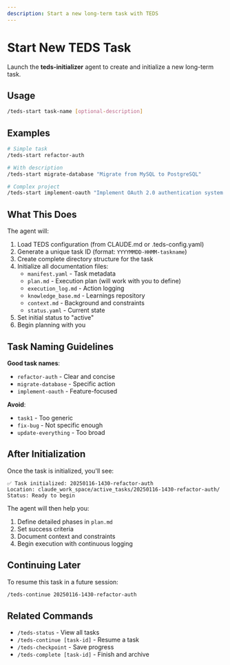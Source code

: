 ```yaml
---
description: Start a new long-term task with TEDS
---
```


# Start New TEDS Task

Launch the **teds-initializer** agent to create and initialize a new long-term task.

## Usage

```bash
/teds-start task-name [optional-description]
```

## Examples

```bash
# Simple task
/teds-start refactor-auth

# With description
/teds-start migrate-database "Migrate from MySQL to PostgreSQL"

# Complex project
/teds-start implement-oauth "Implement OAuth 2.0 authentication system with Google and GitHub providers"
```

## What This Does

The agent will:
1. Load TEDS configuration (from CLAUDE.md or .teds-config.yaml)
2. Generate a unique task ID (format: `YYYYMMDD-HHMM-taskname`)
3. Create complete directory structure for the task
4. Initialize all documentation files:
   - `manifest.yaml` - Task metadata
   - `plan.md` - Execution plan (will work with you to define)
   - `execution_log.md` - Action logging
   - `knowledge_base.md` - Learnings repository
   - `context.md` - Background and constraints
   - `status.yaml` - Current state
5. Set initial status to "active"
6. Begin planning with you

## Task Naming Guidelines

**Good task names**:
- `refactor-auth` - Clear and concise
- `migrate-database` - Specific action
- `implement-oauth` - Feature-focused

**Avoid**:
- `task1` - Too generic
- `fix-bug` - Not specific enough
- `update-everything` - Too broad

## After Initialization

Once the task is initialized, you'll see:
```
✅ Task initialized: 20250116-1430-refactor-auth
Location: claude_work_space/active_tasks/20250116-1430-refactor-auth/
Status: Ready to begin
```

The agent will then help you:
1. Define detailed phases in `plan.md`
2. Set success criteria
3. Document context and constraints
4. Begin execution with continuous logging

## Continuing Later

To resume this task in a future session:
```bash
/teds-continue 20250116-1430-refactor-auth
```

## Related Commands

- `/teds-status` - View all tasks
- `/teds-continue [task-id]` - Resume a task
- `/teds-checkpoint` - Save progress
- `/teds-complete [task-id]` - Finish and archive
